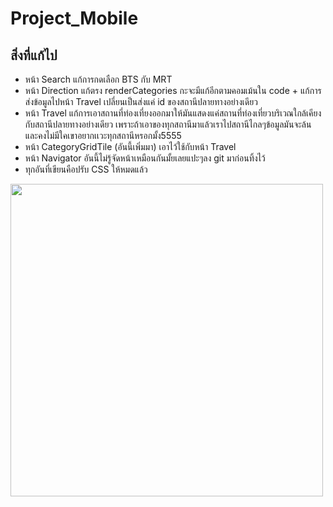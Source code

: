 # Project_Mobile

## สิ่งที่แก้ไป 
- หน้า Search แก้การกดเลือก BTS กับ MRT 
- หน้า Direction แก้ตรง renderCategories กะจะมีแก้อีกตามคอมเม้นใน code + แก้การส่งข้อมูลไปหน้า Travel เปลี่ยนเป็นส่งแค่ id ของสถานีปลายทางอย่างเดียว 
- หน้า Travel แก้การเอาสถานที่ท่องเที่ยงออกมาให้มันแสดงแค่สถานที่ท่องเที่ยวบริเวณใกล้เคียงกับสถานีปลายทางอย่างเดียว เพราะถ้าเอาของทุกสถานีมาแล้วเราไปสถานีไกลๆข้อมูลมันจะล้น และคงไม่มีใคเขาอยากเเวะทุกสถานีหรอกมั้ง5555 
- หน้า CategoryGridTile (อันนี้เพิ่มมา) เอาไว้ใช้กับหน้า Travel 
- หน้า Navigator อันนี้ไม่รู้จัดหน้าเหมือนกันมั้ยเลยแปะๆลง git มาก่อนทิ้งไว้ 
- ทุกอันที่เขียนคือปรับ CSS ให้หมดแล้ว

<img src="https://user-images.githubusercontent.com/73680983/201430016-18012263-e2ec-42fe-8501-87ddbb06eed6.png" height="500">
